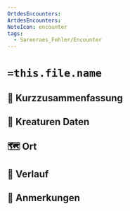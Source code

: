 ```yaml
---
OrtdesEncounters: 
ArtdesEncounters: 
NoteIcon: encounter
tags:
  - Sarenraes_Fehler/Encounter
---
```

# `=this.file.name`
## 📝 Kurzzusammenfassung


## 🐾 Kreaturen Daten


## 🗺️ Ort


## 📖 Verlauf


## 📌 Anmerkungen